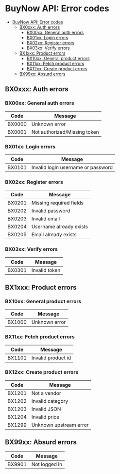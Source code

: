 # BuyNow API: Error codes

- [BuyNow API: Error codes](#buynow-api-error-codes)
  - [BX0xxx: Auth errors](#bx0xxx-auth-errors)
    - [BX00xx: General auth errors](#bx00xx-general-auth-errors)
    - [BX01xx: Login errors](#bx01xx-login-errors)
    - [BX02xx: Register errors](#bx02xx-register-errors)
    - [BX03xx: Verify errors](#bx03xx-verify-errors)
  - [BX1xxx: Product errors](#bx1xxx-product-errors)
    - [BX10xx: General product errors](#bx10xx-general-product-errors)
    - [BX11xx: Fetch product errors](#bx11xx-fetch-product-errors)
    - [BX12xx: Create product errors](#bx12xx-create-product-errors)
  - [BX99xx: Absurd errors](#bx99xx-absurd-errors)

## BX0xxx: Auth errors

### BX00xx: General auth errors

| Code | Message |
| --- | --- |
| BX0000 | Unknown error |
| BX0001 | Not authorized/Missing token |

### BX01xx: Login errors

| Code | Message |
| --- | --- |
| BX0101 | Invalid login username or password |

### BX02xx: Register errors

| Code | Message |
| --- | --- |
| BX0201 | Missing required fields |
| BX0202 | Invalid password |
| BX0203 | Invalid email |
| BX0204 | Username already exists |
| BX0205 | Email already exists |

### BX03xx: Verify errors

| Code | Message |
| --- | --- |
| BX0301 | Invalid token |

## BX1xxx: Product errors

### BX10xx: General product errors

| Code | Message |
| --- | --- |
| BX1000 | Unknown error |

### BX11xx: Fetch product errors

| Code | Message |
| --- | --- |
| BX1101 | Invalid product id |

### BX12xx: Create product errors

| Code | Message |
| --- | --- |
| BX1201 | Not a vendor |
| BX1202 | Invalid category |
| BX1203 | Invalid JSON |
| BX1204 | Invalid price |
| BX1299 | Unknown upstream error |

## BX99xx: Absurd errors

| Code | Message |
| --- | --- |
| BX9901 | Not logged in |
